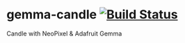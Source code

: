 # gemma-candle [![Build Status](https://travis-ci.org/openwearabletech/gemma-candle.svg)](https://travis-ci.org/openwearabletech/gemma-candle)

Candle with NeoPixel &amp; Adafruit Gemma
